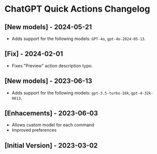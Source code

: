 # ChatGPT Quick Actions Changelog

## [New models] - 2024-05-21

- Adds support for the following models: `GPT-4o`, `gpt-4o-2024-05-13`.

## [Fix] - 2024-02-01

 - Fixes "Preview" action description typo.

## [New models] - 2023-06-13

- Adds support for the following models: `gpt-3.5-turbo-16k`, `gpt-4-32k-0613`.

## [Enhacements] - 2023-06-03

 - Allows custom model for each command
 - Improved preferences

## [Initial Version] - 2023-03-02
